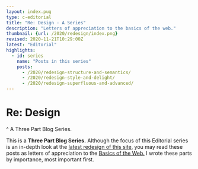 ```yaml
---
layout: index.pug
type: c-editorial
title: "Re: Design - A Series"
description: "Letters of appreciation to the basics of the web."
thumbnail: {url: /2020/redesign/index.png}
revised: 2020-11-21T10:29:00Z
latest: "Editorial"
highlights:
  - id: series
    name: "Posts in this series"
    posts:
      - /2020/redesign-structure-and-semantics/
      - /2020/redesign-style-and-delight/
      - /2020/redesign-superfluous-and-advanced/
---
```


# Re: Design
^ A Three Part Blog Series.

This is a <strong id="3-part-blog-series">Three Part Blog Series.</strong> Although the focus of this Editorial series is an in-depth look at the [latest redesign of this site](/2019/just-launch/), you may read these posts as letters of appreciation to the [Basics of the Web.](/2016/webdesign-basics/) I wrote these parts by importance, most important first.

